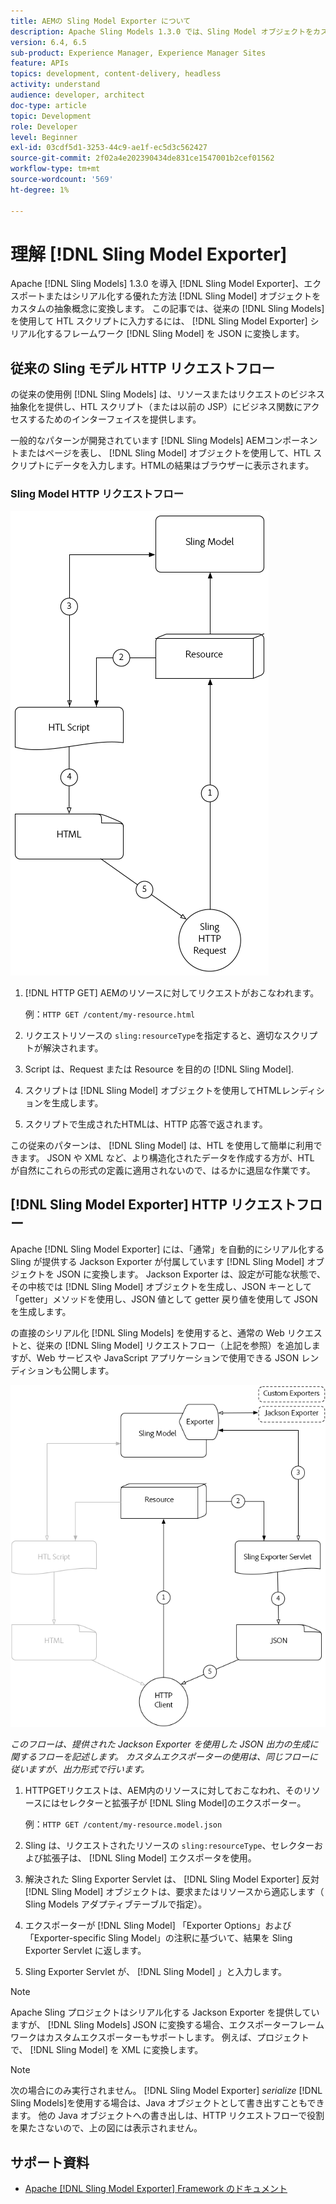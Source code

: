 ```yaml
---
title: AEMの Sling Model Exporter について
description: Apache Sling Models 1.3.0 では、Sling Model オブジェクトをカスタムの抽象概念に書き出しまたはシリアル化する優れた方法である Sling Model Exporter が導入されました。 この記事では、Sling モデルを使用して HTL スクリプトを入力する従来の使用例を、Sling Model Exporter フレームワークを活用して Sling モデルを JSON にシリアル化する方法について説明します。
version: 6.4, 6.5
sub-product: Experience Manager, Experience Manager Sites
feature: APIs
topics: development, content-delivery, headless
activity: understand
audience: developer, architect
doc-type: article
topic: Development
role: Developer
level: Beginner
exl-id: 03cdf5d1-3253-44c9-ae1f-ec5d3c562427
source-git-commit: 2f02a4e202390434de831ce1547001b2cef01562
workflow-type: tm+mt
source-wordcount: '569'
ht-degree: 1%

---
```


# 理解 [!DNL Sling Model Exporter]

Apache [!DNL Sling Models] 1.3.0 を導入 [!DNL Sling Model Exporter]、エクスポートまたはシリアル化する優れた方法 [!DNL Sling Model] オブジェクトをカスタムの抽象概念に変換します。 この記事では、従来の [!DNL Sling Models] を使用して HTL スクリプトに入力するには、 [!DNL Sling Model Exporter] シリアル化するフレームワーク [!DNL Sling Model] を JSON に変換します。

## 従来の Sling モデル HTTP リクエストフロー

の従来の使用例 [!DNL Sling Models] は、リソースまたはリクエストのビジネス抽象化を提供し、HTL スクリプト（または以前の JSP）にビジネス関数にアクセスするためのインターフェイスを提供します。

一般的なパターンが開発されています [!DNL Sling Models] AEMコンポーネントまたはページを表し、 [!DNL Sling Model] オブジェクトを使用して、HTL スクリプトにデータを入力します。HTMLの結果はブラウザーに表示されます。

### Sling Model HTTP リクエストフロー

![Sling Model リクエストフロー](./assets/understand-sling-model-exporter/sling-model-request-flow.png)

1. [!DNL HTTP GET] AEMのリソースに対してリクエストがおこなわれます。

   例：`HTTP GET /content/my-resource.html`

1. リクエストリソースの `sling:resourceType`を指定すると、適切なスクリプトが解決されます。

1. Script は、Request または Resource を目的の [!DNL Sling Model].

1. スクリプトは [!DNL Sling Model] オブジェクトを使用してHTMLレンディションを生成します。

1. スクリプトで生成されたHTMLは、HTTP 応答で返されます。

この従来のパターンは、 [!DNL Sling Model] は、HTL を使用して簡単に利用できます。 JSON や XML など、より構造化されたデータを作成する方が、HTL が自然にこれらの形式の定義に適用されないので、はるかに退屈な作業です。

## [!DNL Sling Model Exporter] HTTP リクエストフロー

Apache [!DNL Sling Model Exporter] には、「通常」を自動的にシリアル化する Sling が提供する Jackson Exporter が付属しています [!DNL Sling Model] オブジェクトを JSON に変換します。 Jackson Exporter は、設定が可能な状態で、その中核では [!DNL Sling Model] オブジェクトを生成し、JSON キーとして「getter」メソッドを使用し、JSON 値として getter 戻り値を使用して JSON を生成します。

の直接のシリアル化 [!DNL Sling Models] を使用すると、通常の Web リクエストと、従来の [!DNL Sling Model] リクエストフロー（上記を参照）を追加しますが、Web サービスや JavaScript アプリケーションで使用できる JSON レンディションも公開します。

![Sling Model Exporter HTTP リクエストフロー](./assets/understand-sling-model-exporter/sling-model-exporter-request-flow.png)

*このフローは、提供された Jackson Exporter を使用した JSON 出力の生成に関するフローを記述します。 カスタムエクスポーターの使用は、同じフローに従いますが、出力形式で行います。*

1. HTTPGETリクエストは、AEM内のリソースに対しておこなわれ、そのリソースにはセレクターと拡張子が [!DNL Sling Model]のエクスポーター。

   例：`HTTP GET /content/my-resource.model.json`

1. Sling は、リクエストされたリソースの `sling:resourceType`、セレクターおよび拡張子は、 [!DNL Sling Model] エクスポータを使用。
1. 解決された Sling Exporter Servlet は、 [!DNL Sling Model Exporter] 反対 [!DNL Sling Model] オブジェクトは、要求またはリソースから適応します（ Sling Models アダプティブテーブルで指定）。
1. エクスポーターが [!DNL Sling Model] 「Exporter Options」および「Exporter-specific Sling Model」の注釈に基づいて、結果を Sling Exporter Servlet に返します。
1. Sling Exporter Servlet が、 [!DNL Sling Model] 」と入力します。

>[!NOTE]
>
>Apache Sling プロジェクトはシリアル化する Jackson Exporter を提供していますが、 [!DNL Sling Models] JSON に変換する場合、エクスポーターフレームワークはカスタムエクスポーターもサポートします。 例えば、プロジェクトで、 [!DNL Sling Model] を XML に変換します。

>[!NOTE]
>
>次の場合にのみ実行されません。 [!DNL Sling Model Exporter] *serialize* [!DNL Sling Models]を使用する場合は、Java オブジェクトとして書き出すこともできます。 他の Java オブジェクトへの書き出しは、HTTP リクエストフローで役割を果たさないので、上の図には表示されません。

## サポート資料

* [Apache [!DNL Sling Model Exporter] Framework のドキュメント](https://sling.apache.org/documentation/bundles/models.html#exporter-framework-since-130)
